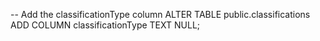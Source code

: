 -- Add the classificationType column
ALTER TABLE public.classifications
ADD COLUMN classificationType TEXT NULL;
